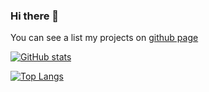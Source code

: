 ### Hi there 👋

You can see a list my projects on [github page](https://kdevzilla.github.io/)

[![GitHub stats](https://github-readme-stats.vercel.app/api?username=kdevzilla)](https://github.com/anuraghazra/github-readme-stats)

[![Top Langs](https://github-readme-stats.vercel.app/api/top-langs/?username=kdevzilla)](https://github.com/anuraghazra/github-readme-stats)

<!--
**KDevZilla/kdevzilla** is a ✨ _special_ ✨ repository because its `README.md` (this file) appears on your GitHub profile.

Here are some ideas to get you started:

- 🔭 I’m currently working on ...
- 🌱 I’m currently learning ...
- 👯 I’m looking to collaborate on ...
- 🤔 I’m looking for help with ...
- 💬 Ask me about ...
- 📫 How to reach me: ...
- 😄 Pronouns: ...
- ⚡ Fun fact: ...
-->
